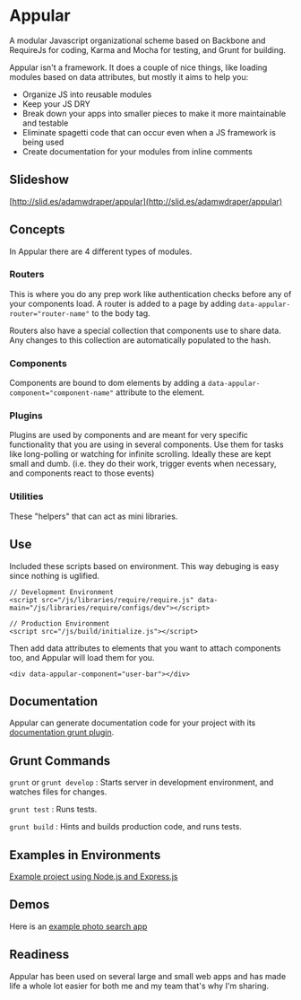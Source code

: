 # Appular

A modular Javascript organizational scheme based on Backbone and RequireJs for coding, Karma and Mocha for testing, and Grunt for building.

Appular isn't a framework.  It does a couple of nice things, like loading modules based on data attributes, but mostly it aims to help you:
- Organize JS into reusable modules
- Keep your JS DRY
- Break down your apps into smaller pieces to make it more maintainable and testable
- Eliminate spagetti code that can occur even when a JS framework is being used
- Create documentation for your modules from inline comments

## Slideshow
[http://slid.es/adamwdraper/appular](http://slid.es/adamwdraper/appular)

## Concepts
In Appular there are 4 different types of modules.

### Routers
This is where you do any prep work like authentication checks before any of your components load.  A router is added to a page by adding `data-appular-router="router-name"` to the body tag.

Routers also have a special collection that components use to share data.  Any changes to this collection are automatically populated to the hash.  

### Components
Components are bound to dom elements by adding a `data-appular-component="component-name"` attribute to the element.

### Plugins
Plugins are used by components and are meant for very specific functionality that you are using in several components.  Use them for tasks like long-polling or watching for infinite scrolling.  Ideally these are kept small and dumb. (i.e. they do their work, trigger events when necessary, and components react to those events)

### Utilities
These "helpers" that can act as mini libraries.

## Use
Included these scripts based on environment.  This way debuging is easy since nothing is uglified.

```
// Development Environment
<script src="/js/libraries/require/require.js" data-main="/js/libraries/require/configs/dev"></script>
```

```
// Production Environment
<script src="/js/build/initialize.js"></script>
```

Then add data attributes to elements that you want to attach components too, and Appular will load them for you.
```
<div data-appular-component="user-bar"></div>
```

## Documentation

Appular can generate documentation code for your project with its [documentation grunt plugin](https://github.com/adamwdraper/grunt-appular-docs).

## Grunt Commands
`grunt` or `grunt develop` : Starts server in development environment, and watches files for changes.

`grunt test` : Runs tests.

`grunt build` : Hints and builds production code, and runs tests.


## Examples in Environments

[Example project using Node.js and Express.js](https://github.com/adamwdraper/appular-express-app)

## Demos

Here is an [example photo search app](https://github.com/adamwdraper/flickr-search)

## Readiness

Appular has been used on several large and small web apps and has made life a whole lot easier for both me and my team that's why I'm sharing.
